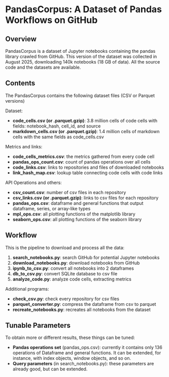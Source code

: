 # PandasCorpus: A Dataset of Pandas Workflows on GitHub

## Overview

PandasCorpus is a dataset of Jupyter notebooks containing the pandas library crawled from GitHub. This version of the dataset was collected in August 2025, downloading 140k notebooks (18 GB of data). All the source code and the datasets are available.

## Contents

The PandasCorpus contains the following dataset files (CSV or Parquet versions)

Dataset:

- **code_cells.csv (or .parquet.gzip)**: 3.8 million cells of code cells with fields: notebook_hash, cell_id, and source
- **markdown_cells.csv (or .parquet.gzip)**: 1.4 million cells of markdown cells with the same fields as code_cells.csv

Metrics and links:

- **code_cells_metrics.csv**: the metrics gathered from every code cell
- **pandas_ops_count.csv**: count of pandas operations over all cells
- **code_links.csv**: links to repositories and files of downloaded notebooks
- **link_hash_map.csv**: lookup table connecting code cells with code links

API Operations and others:

- **csv_count.csv**: number of csv files in each repository
- **csv_links.csv (or .parquet.gzip)**: links to csv files for each repository
- **pandas_ops.csv**: dataframe and general functions that output dataframe, series, or array-like types
- **mpl_ops.csv**: all plotting functions of the matplotlib library
- **seaborn_ops.csv**: all plotting functions of the seaborn library

## Workflow

This is the pipeline to download and process all the data:

1. **search_notebooks.py**: search GitHub for potential Jupyter notebooks
2. **download_notebooks.py**: download notebooks from GitHub
3. **ipynb_to_csv.py**: convert all notebooks into 2 dataframes
4. **db_to_csv.py**: convert SQLite database to csv file
5. **analyze_code.py**: analyze code cells, extracting metrics

Additional programs:

- **check_csv.py**: check every repository for csv files
- **parquet_converter.py**: compress the dataframe from csv to parquet
- **recreate_notebooks.py**: recreates all notebooks from the dataset

## Tunable Parameters

To obtain more or different results, these things can be tuned:

- **Pandas operations set** (pandas_ops.csv): currently it contains only 136 operations of Dataframe and general functions. It can be extended, for instance, with index objects, window objects, and so on.
- **Query parameters** (in search_notebooks.py): these parameters are already good, but can be extended.
